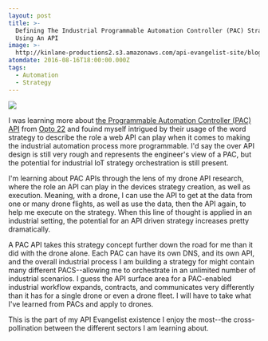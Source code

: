```yaml
---
layout: post
title: >-
  Defining The Industrial Programmable Automation Controller (PAC) Strategy
  Using An API
image: >-
  http://kinlane-productions2.s3.amazonaws.com/api-evangelist-site/blog/pcbased_io_320x224.jpg
atomdate: 2016-08-16T18:00:00.000Z
tags:
  - Automation
  - Strategy
---
```

[![](http://kinlane-productions2.s3.amazonaws.com/api-evangelist-site/blog/pcbased_io_320x224.jpg)](http://developer.opto22.com/static/generated/pac-rest-api/swagger-ui/index.html#/)

I was learning more about [the Programmable Automation Controller (PAC) API](http://developer.opto22.com/static/generated/pac-rest-api/swagger-ui/index.html#/) from [Opto 22](http://www.opto22.com/) and fouind myself intrigued by their usage of the word strategy to describe the role a web API can play when it comes to making the industrial automation process more programmable. I'd say the over API design is still very rough and represents the engineer's view of a PAC, but the potential for industrial IoT strategy orchestration is still present.

I'm learning about PAC APIs through the lens of my drone API research, where the role an API can play in the devices strategy creation, as well as execution. Meaning, with a drone, I can use the API to get at the data from one or many drone flights, as well as use the data, then the API again, to help me execute on the strategy. When this line of thought is applied in an industrial setting, the potential for an API driven strategy increases pretty dramatically.

A PAC API takes this strategy concept further down the road for me than it did with the drone alone. Each PAC can have its own DNS, and its own API, and the overall industrial process I am building a strategy for might contain many different PACS--allowing me to orchestrate in an unlimited number of industrial scenarios. I guess the API surface area for a PAC-enabled industrial workflow expands, contracts, and communicates very differently than it has for a single drone or even a drone fleet. I will have to take what I've learned from PACs and apply to drones.

This is the part of my API Evangelist existence I enjoy the most--the cross-pollination between the different sectors I am learning about.